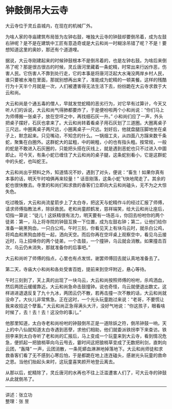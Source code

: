 # 钟鼓倒吊大云寺

大云寺位于灵丘县城内，在现在的机械厂外。

为啥人家的寺庙建筑布局皆为左钟右鼓，唯独大云寺的钟鼓却要倒吊着，成为左鼓右钟呢？是不是在建筑中工匠有意造奇或是大云和尚一时糊涂吊错了呢？不是！要想知道这里的奥妙，那还有个道道哩。

据说，大云寺刚建起来的时候钟鼓根本不是倒吊着的，也是左钟右鼓。为啥后来倒吊了呢？那是很古很古的时候，灵丘唐河里藏着一条蛇精，时常出来行凶作恶，伤害人民。它伤害人不靠到处行走，它的本事是将唐河泛起大水淹没两岸乡村人民，谁只要被水淹在里面，那就别想再出来了，准能成为蛇精的一顿美餐。这样的残酷行为十天半个月就是一次，人们被遭害得无法生活下去，纷纷跪在大云寺求救于大云和尚。

大云和尚是个通五毒的僧人，早就发觉蛇精的恶劣行为，对它早有过算计，今天又听人们的诉说，大云和尚气得肺都要炸了，于是便吩啦两个小和尚说：“你们马上为师傅搬一张桌子，放在空坪之中，再找细石灰一升。” 小和尚们应了一声，外头把桌子摆好，石灰也拿来了。大云和尚转着看桌子用石灰划了三道圈。大圈离桌子三尺远，中圈离桌子两尺远，小圈离桌子一尺远。划好后，他就盘腿压脚地坐在桌子上，默念起来。只见嘴动，不知念的什么。一锅烟工夫，从四面八方蹿来数千条蛇，聚集在白圈外。这群蛇大的盆粗，中的碗粗，小的也有指头粗。按常规，一般的蛇是不敢进入石灰圈的，只能把头搭在灰线上，就是遇到恶蛇也只不过进入中圖即止。可今天，有条小蛇已缠住了大云和尚的桌子腿，这条蛇别看小，它是这群蛇中的头蛇，也叫蛇王。

大云和尚出乎预料之外，知道情况不妙，遇到了对头，便说：“畜生！如果你真有本事的话，明天午时咱俩再来较量！” 话音刚落，这条小蛇飞快地爬走了。其余的蛇也很快散去。寺里的和尚们和求救的香客们立即向大云和尚磕头，无不为之大惊失色。

吃过晚饭，大云和尚流星箭步上了太白寺，把这天与蛇精作斗的经过汇报了师傅，请求师傅指教法术，除妖救民。老和尚童颜鹤发，慈祥端笑，给大云和尚让座后，切指一算说：“徒儿！这妖精很有法力，明天要有一场恶斗，你回去吩咐你的两个徒弟：第一，马上将寺院的钟鼓互换一下位置，成为左鼓右钟；第二，让他们给你准备一碗黑狗血，一只白公鸡，午时三刻，你看见天上有块乌云时，就杀白公鸡，将鸡血和黑狗血掺在一起，洒向天空。而后你再在空坪桌上观察空中，看见乌云接近时，马上招唤你的两个徒弟，一个击鼓，一个撞钟，乌云就会消散。如果撞击百次，乌云仍未消失，那就准备你的后事吧。”

大云和尚听了师傅的指点，心里也有点发怵，谢罢师傅回去就认真地准备去了。

第二天，寺庙大小和尚和各处受害百姓，提前来到空坪附近，悬心等待。

午时三刻到了，天上真的出现了一块乌云，大云和尚按照师傅的吩咐，杀鸡洒血，然后两团云缓缓靠近。大云和尚急命击鼓撞钟。说也奇怪，乌云就便退出数丈。这样进进退退反复了九十九冰，两团云仍不散，若再击撞一次不散的话，大云和尚就没命了。大伙儿非常焦急。正在这时，一个光头玩童跑过来说：“老哥，不要慌让我来收拾这个孽畜。” 大云和尚正急得满头大汗，没好气地说：“你这孩子，眼看啥时候了，去！去！去！这没你的事儿。”

他那里知道，太白寺老和尚吩咐的钟鼓倒吊正是一道除妖之符，倒吊钟鼓一响，天上的中八仙就知道太白寺遇到恶孽，求他们相助，他们就委派铁拐李下来查访。铁拐李来到太白寺听了老和尚的汇报后，马上变成一个玩童来到大云寺，看到情况危急，便抓起一把狼梢草向乌云甩去，霎时间这把狼梢草变成了无数把利剑，直刺向云团，“轰降” 一声，云团消散，一条死蟒血淋淋地掉落地下。大云和尚师徒和求救香客们看了无不感到心寒后怕，于是都跪在地上连连磕头，感谢光头玩童的救命之恩。当他们抬起头来时，这玩童喜笑颜开地登云离去。

从那以后，蛇精除了，灵丘唐河的水再也不往上泛滥遭害人们了，可大云寺的钟鼓从此就倒吊了。

---

讲述：张立功  
整理：张  昱
